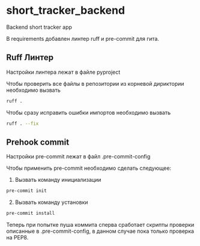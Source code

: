 # short_tracker_backend
Backend short tracker app

В requirements добавлен линтер ruff и pre-commit для гита.

## Ruff Линтер

Настройки линтера лежат в файле pyproject

Чтобы проверить все файлы в репозитории из корневой дириктории необходимо вызвать

```bash
ruff .
```

Чтобы сразу исправить ошибки импортов необходимо вызвать

```bash
ruff . --fix
```

## Prehook commit

Настройки pre-commit лежат в файл .pre-commit-config

Чтобы применить pre-commit необходимо сделать следующее:

1. Вызвать команду инициализации

```bash
pre-commit init
```

2. Вызвать команду установки

```bash
pre-commit install
```

Теперь при попытке пуша коммита сперва сработает скрипты проверки описанные в .pre-commit-config, в данном случае пока только проверка на PEP8.


